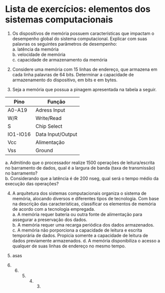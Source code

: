 # Lista de exercícios: elementos dos sistemas computacionais

1. Os dispositivos de memória possuem características que impactam o desempenho global do sistema computacional.
Explicar com suas palavras os seguintes parâmetros de desempenho:  
a. latência da memória  
b. velocidade de memória  
c. capacidade de armazenamento da memória

2. Considere uma memória com 15 linhas de endereço, que armazena em cada linha palavras de 64 bits.
Determinar a capacidade de armazenamento do dispositivo, em bits e em bytes.

3. Seja a memória que possua a pinagem apresentada na tabela a seguir.

| Pino | Função |
| ---- | ------ |
| A0-A19 | Adress Input |
| W/R | Write/Read |
| S | Chip Select |
| IO1-IO16 | Data Input/Output |
| Vcc | Alimentação |
| Vss | Ground |

a. Admitindo que o processador realize 1500 operações de leitura/escrita no barramento de dados, qual é a largura de banda
(taxa de transmissão) no barramento?  
b. Considerando que a latência é de 200 nseg, qual será o tempo médio da execução das operações?

4. A arquitetura dos sistemas computacionais organiza o sistema de memória, alocando diversos e diferentes tipos de tecnologia.
Com base na descrição das características, classificar os elementos de memória de acordo com a tecnologia empregada.  
a. A memória requer bateria ou outra fonte de alimentação para assegurar a preservação dos dados.  
b. A memória requer uma recarga periódica dos dados armazenados.  
c. A memória não porporciona a capacidade de leitura e escrita temporária de dados. Propicia somente a capacidade de leitura de dados previamente armazenados.
d. A memória disponibiliza o acesso a qualquer de suas linhas de endereço no mesmo tempo.

5. asas
6. 6. 5. 4. 3. 
